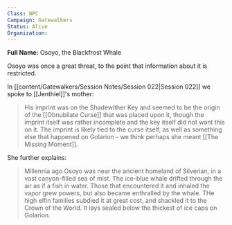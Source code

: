 ```yaml
---
Class: NPC
Campaign: Gatewalkers
Status: Alive
Organization:
---
```

**Full Name:** Osoyo, the Blackfrost Whale

Osoyo was once a great threat, to the point that information about it is restricted.

In [[content/Gatewalkers/Session Notes/Session 022|Session 022]] we spoke to [[Jenthiel]]'s mother:
>His imprint was on the Shadewither Key and seemed to be the origin of the [[Obnubilate Curse]] that was placed upon it, though the imprint itself was rather incomplete and the key itself did not want this on it. The imprint is likely tied to the curse itself, as well as something else that happened on Golarion - we think perhaps she meant [[The Missing Moment]].

She further explains:
>Millennia ago Osoyo was near the ancient homeland of Silverian, in a vast canyon-filled sea of mist. The ice-blue whale drifted through the air as if a fish in water. Those that encountered it and inhaled the vapor grew powers, but also became enthralled by the whale. THe high elfin families subdied it at great cost, and shackled it to the Crown of the World. It lays sealed below the thickest of ice caps on Golarion.